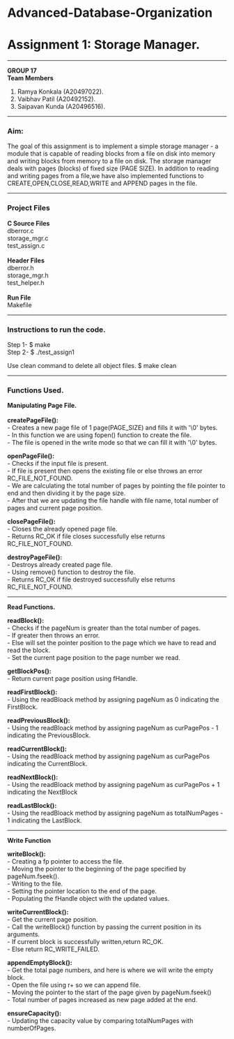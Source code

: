 # Advanced-Database-Organization
<h1>Assignment 1: Storage Manager.</h1>

<hr>

<b>GROUP 17</b> <br>
<b>Team Members </b> <br>
1. Ramya Konkala  (A20497022).<br>
2. Vaibhav Patil  (A20492152).<br>
3. Saipavan Kunda (A20496516).<br>

<hr>

<h3>Aim: </h3>
The goal of this assignment is to implement a simple storage manager - a module that is capable of reading blocks from a file on disk into memory and writing blocks from memory to a file on disk. The storage manager deals with pages (blocks) of fixed size (PAGE SIZE). In addition to reading and writing pages from a file,we have also implemented functions to CREATE,OPEN,CLOSE,READ,WRITE and APPEND pages in the file.

<hr>

<h3>Project Files</h3>

<b>C Source Files </b> </br> 
dberror.c <br>
storage_mgr.c <br>
test_assign.c <br>
<br>
<b>Header Files </b> </br> 
dberror.h <br>
storage_mgr.h <br>
test_helper.h <br>
<br>
<b>Run File</b><br>
Makefile <br>

<hr>


<h3>Instructions to run the code.</h3>
Step 1-  $ make <br>
Step 2-  $ ./test_assign1

Use clean command to delete all object files.
$ make clean <br>
<hr>

<h3>Functions Used. </h3>

<b>Manipulating Page File.</b><br>
<br>
<b>createPageFile():</b><br>
      - Creates a new page file of 1 page(PAGE_SIZE) and fills it with '\0' bytes.<br>
      - In this function we are using fopen() function to create the file.<br>
      - The file is opened in the write mode so that we can fill it with '\0' bytes.<br>

<b>openPageFile():</b><br>
      - Checks if the input file is present.<br>
      - If file is present then opens the existing file or else throws an error RC_FILE_NOT_FOUND.<br>
      - We are calculating the total number of pages by pointing the file pointer to end and then dividing it by the page size.<br> 
      - After that we are updating the file handle with file name, total number of pages and current page position.<br>
      
<b>closePageFile():</b><br>
      - Closes the already opened page file.<br>
      - Returns RC_OK if file closes successfully else returns RC_FILE_NOT_FOUND.<br>

<b>destroyPageFile():</b><br>
      - Destroys already created page file.<br>
      - Using remove() function to destroy the file.<br>
      - Returns RC_OK if file destroyed successfully else returns RC_FILE_NOT_FOUND.<br>
      
<hr>

<b>Read Functions.</b><br>

<b>readBlock():</b><br>
      - Checks if the pageNum is greater than the total number of pages.<br>
      - If greater then throws an error.<br>
      - Else  will set the pointer position to the page which we have to read and read the block.<br>
      - Set the current page position to the page number we read.<br>

<b>getBlockPos():</b> <br>
      - Return current page position using fHandle.<br>
      
<b>readFirstBlock():</b> <br>
      - Using the readBloack method by assigning pageNum as 0 indicating the FirstBlock. <br>
      
<b>readPreviousBlock():</b><br>
      - Using the readBloack method by assigning pageNum as curPagePos - 1 indicating the PreviousBlock. <br>
      
<b>readCurrentBlock():</b><br>
      - Using the readBloack method by assigning pageNum as curPagePos indicating the CurrentBlock.<br>
      
<b>readNextBlock():</b> <br>
      - Using the readBloack method by assigning pageNum as curPagePos + 1 indicating the NextBlock<br>
      
<b>readLastBlock():</b> <br>
      - Using the readBloack method by assigning pageNum as totalNumPages - 1 indicating the LastBlock.<br>

<hr>

<b> Write Function </b> <br>

<b>writeBlock():</b><br>
      - Creating a fp pointer to access the file.<br>
      - Moving the pointer to the beginning of the page specified by pageNum.fseek().<br>
      - Writing to the file.<br>
      - Setting the pointer location to the end of the page.<br>
      - Populating the fHandle object with the updated values.<br>
      
      
<b>writeCurrentBlock():</b><br>
      - Get the current page position.<br>
      - Call the writeBlock() function by passing the current position in its arguments.<br>
      - If current block is successfully written,return RC_OK.<br>
      - Else return RC_WRITE_FAILED.<br>
      
<b>appendEmptyBlock():</b><br>
      - Get the total page numbers, and here is where we will write the empty block.<br>
      - Open the file using r+ so we can append file.<br>
      - Moving the pointer to the start of the page given by pageNum.fseek() <br>
      - Total number of pages increased as new page added at the end.<br>
      


<b>ensureCapacity():</b> </br>
      - Updating the capacity value by comparing totalNumPages with numberOfPages.


